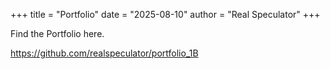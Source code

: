 +++
title = "Portfolio"
date = "2025-08-10"
author = "Real Speculator"
+++

Find the Portfolio here.

https://github.com/realspeculator/portfolio_1B
